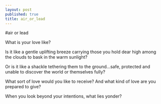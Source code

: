 ```yaml
---
layout: post
published: true
title: air_or_lead
---
```


#air or lead

What is your love like?

Is it like a gentle uplifting breeze carrying those you hold dear high among the clouds to bask in the warm sunlight?

Or is it like a shackle tethering them to the ground...safe, protected and unable to discover the world or themselves fully?

What sort of love would you like to receive? And what kind of love are you prepared to give?

When you look beyond your intentions, what lies yonder?